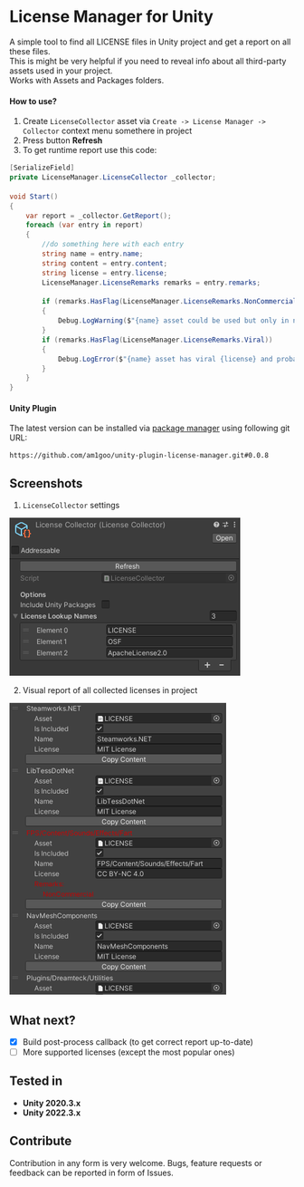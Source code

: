 # License Manager for Unity
A simple tool to find all LICENSE files in Unity project and get a report on all these files. \
This is might be very helpful if you need to reveal info about all third-party assets used in your project. \
Works with Assets and Packages folders.

#### How to use?
1. Create `LicenseCollector` asset via `Create -> License Manager -> Collector` context menu somethere in project
2. Press button **Refresh**
3. To get runtime report use this code:
```cs
[SerializeField]
private LicenseManager.LicenseCollector _collector;

void Start()
{
    var report = _collector.GetReport();
    foreach (var entry in report)
    {
        //do something here with each entry
        string name = entry.name;
        string content = entry.content;
        string license = entry.license;
        LicenseManager.LicenseRemarks remarks = entry.remarks;

        if (remarks.HasFlag(LicenseManager.LicenseRemarks.NonCommercial))
        {
            Debug.LogWarning($"{name} asset could be used but only in non-commercial projects, because it has {license}");
        }
        if (remarks.HasFlag(LicenseManager.LicenseRemarks.Viral))
        {
            Debug.LogError($"{name} asset has viral {license} and probably cannot be placed in this project");
        }
    }
}
```

#### Unity Plugin
The latest version can be installed via [package manager](https://docs.unity3d.com/Manual/upm-ui-giturl.html) using following git URL:
```
https://github.com/am1goo/unity-plugin-license-manager.git#0.0.8
```

## Screenshots
1. `LicenseCollector` settings
<img src="Readme/license_collector_settings.png" alt="license_collector_settings" width=auto height=auto/>

2. Visual report of all collected licenses in project
<img src="Readme/license_report_example.png" alt="license_report_example" width=auto height=auto/>

## What next?
- [x] Build post-process callback (to get correct report up-to-date)
- [ ] More supported licenses (except the most popular ones)

## Tested in
- **Unity 2020.3.x**
- **Unity 2022.3.x**

## Contribute
Contribution in any form is very welcome. Bugs, feature requests or feedback can be reported in form of Issues.
